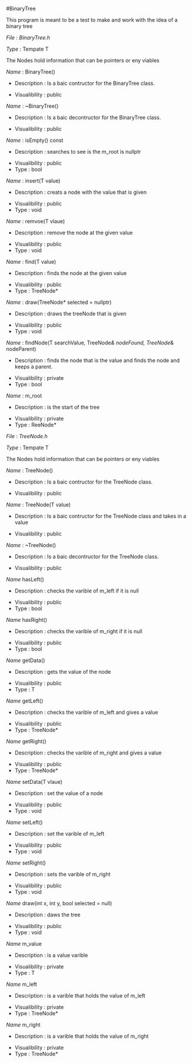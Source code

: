 #BinaryTree

This program is meant to be a test to make and work with the idea of a binary tree


$File$ : _BinaryTree.h_

$Type$ : Tempate T

The Nodes hold information that can be pointers or eny viables

$Name$ :  BinaryTree()
+ Description : Is a baic contructor for the BinaryTree class.
* Visualibility : public

$Name$ :  ~BinaryTree()
+ Description : Is a baic decontructor for the BinaryTree class.
* Visualibility : public

$Name$ :  isEmpty() const
+ Description : searches to see is the m_root is nullptr
* Visualibility : public
* Type : bool

$Name$ :  insert(T value)
+ Description : creats a node with the value that is given
* Visualibility : public
* Type : void

$Name$ :  remvoe(T vlaue)
+ Description : remove the node at the given value
* Visualibility : public
* Type : void

$Name$ :  find(T value)
+ Description : finds the node at the given value
* Visualibility : public
* Type : TreeNode<T>*

$Name$ :  draw(TreeNode<T>* selected = nullptr)
+ Description : draws the treeNode that is given
* Visualibility : public
* Type : void

$Name$ :  findNode(T searchValue, TreeNode<T>*& nodeFound, TreeNode<T>*& nodeParent)
+ Description : finds the node that is the value and finds the node and keeps a parent.
* Visualibility : private
* Type : bool

$Name$ :  m_root
+ Description : is the start of the tree
* Visualibility : private
* Type : ReeNode<T>* 

$File$ : _TreeNode.h_

$Type$ : Tempate T

The Nodes hold information that can be pointers or eny viables

$Name$ :  TreeNode()
+ Description : Is a baic contructor for the TreeNode class.
* Visualibility : public

$Name$ :  TreeNode(T value)
+ Description : Is a baic contructor for the TreeNode class and takes in a value
* Visualibility : public

$Name$ :  ~TreeNode()
+ Description : Is a baic decontructor for the TreeNode class.
* Visualibility : public

$Name$  hasLeft()
+ Description : checks the varible of m_left if it is null
* Visualibility : public
* Type : bool

$Name$  hasRight()
+ Description : checks the varible of m_right if it is null
* Visualibility : public
* Type : bool

$Name$  getData()
+ Description : gets the value of the node
* Visualibility : public
* Type : T

$Name$  getLeft()
+ Description : checks the varible of m_left and gives a value
* Visualibility : public
* Type : TreeNode<T>*

$Name$  getRight()
+ Description : checks the varible of m_right and gives a value
* Visualibility : public
* Type : TreeNode<T>*

$Name$  setData(T vlaue)
+ Description : set the value of a node
* Visualibility : public
* Type : void

$Name$  setLeft()
+ Description : set the varible of m_left 
* Visualibility : public
* Type : void

$Name$  setRight()
+ Description : sets the varible of m_right
* Visualibility : public
* Type : void

$Name$  draw(int x, int y, bool selected = null)
+ Description : daws the tree
* Visualibility : public
* Type : void

$Name$ m_value
+ Description : is a value varible
* Visualibility : private
* Type : T

$Name$ m_left
+ Description : is a  varible that holds the value of m_left 
* Visualibility : private
* Type : TreeNode<T>*

$Name$ m_right
+ Description : is a  varible that holds the value of m_right
* Visualibility : private
* Type : TreeNode<T>*